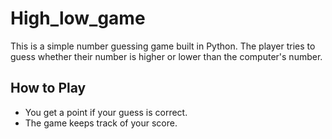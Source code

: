 # High_low_game

This is a simple number guessing game built in Python. The player tries to guess whether their number is higher or lower than the computer's number.

## How to Play
- You get a point if your guess is correct.
- The game keeps track of your score.
